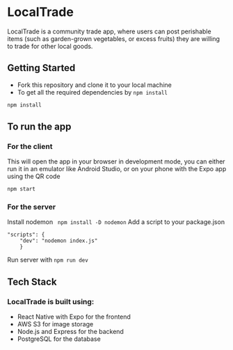 # LocalTrade
LocalTrade is a community trade app, where users can post perishable items (such as garden-grown vegetables, or excess fruits) they are willing to trade for other local goods.

## Getting Started
- Fork this repository and clone it to your local machine
- To get all the required dependencies by ```npm install ```
```bash
npm install 
```

## To run the app
### For the client
This will open the app in your browser in development mode, you can either run it in an emulator like Android Studio, or on your phone with the Expo app using the QR code
```bash
npm start 
```

### For the server
Install nodemon ``` npm install -D nodemon```
Add a script to your package.json 
```
"scripts": {
    "dev": "nodemon index.js"
    }
```
Run server with ```npm run dev```


## Tech Stack
### LocalTrade is built using: 
- React Native with Expo for the frontend
- AWS S3 for image storage
- Node.js and Express for the backend
- PostgreSQL for the database
